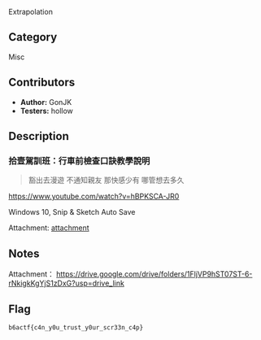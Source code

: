 Extrapolation

## Category

Misc

## Contributors

-   **Author:** GonJK
-   **Testers:** hollow

## Description
### 拾壹駕訓班：行車前檢查口訣教學說明

>豁出去漫遊 不通知親友
>那快感少有 哪管想去多久

https://www.youtube.com/watch?v=hBPKSCA-JR0

Windows 10, Snip & Sketch Auto Save

Attachment: [attachment](https://drive.google.com/drive/folders/1FljVP9hST07ST-6-rNkigkKgYjS1zDxG?usp=drive_link)

## Notes

Attachment： https://drive.google.com/drive/folders/1FljVP9hST07ST-6-rNkigkKgYjS1zDxG?usp=drive_link

## Flag

`b6actf{c4n_y0u_trust_y0ur_scr33n_c4p}`
